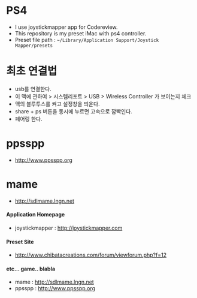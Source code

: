 # PS4
- I use joystickmapper app for Codereview.
- This repository is my preset iMac with ps4 controller.
- Preset file path : `~/Library/Application Support/Joystick Mapper/presets`

# 최초 연결법
- usb를 연결한다.
- 이 맥에 관하여 >  시스템리포트 > USB > Wireless Controller 가 보이는지 체크
- 맥의 블루투스를 켜고 설정창을 띄운다.
- share + ps 버튼을 동시에 누르면 고속으로 깜빡인다.
- 페어링 한다.

# ppsspp
- http://www.ppsspp.org
# mame
- http://sdlmame.lngn.net


#### Application Homepage
- joystickmapper : http://joystickmapper.com

#### Preset Site
- http://www.chibatacreations.com/forum/viewforum.php?f=12

#### etc... game.. blabla
- mame : http://sdlmame.lngn.net
- ppsspp : http://www.ppsspp.org

